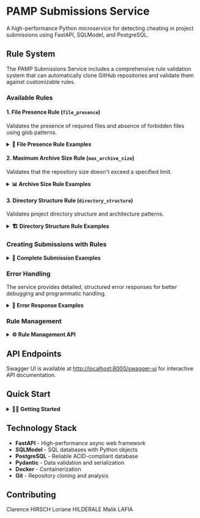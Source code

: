 # PAMP Submissions Service

A high-performance Python microservice for detecting cheating in project submissions using FastAPI, SQLModel, and PostgreSQL.

## Rule System

The PAMP Submissions Service includes a comprehensive rule validation system that can automatically clone GitHub repositories and validate them against customizable rules.

### Available Rules

#### 1. File Presence Rule (`file_presence`)
Validates the presence of required files and absence of forbidden files using glob patterns.

<details>
<summary><strong>📖 File Presence Rule Examples</strong></summary>

**Basic Usage:**
```json
{
  "name": "file_presence",
  "params": {
    "must_exist": ["README*", "*.md"],
    "forbidden": ["*.tmp", "*.log", "*.class"]
  }
}
```

**Advanced Patterns:**
```json
{
  "name": "file_presence",
  "params": {
    "must_exist": [
      "README*",
      "package.json",
      "src/**/*.py",
      "docs/*.md"
    ],
    "forbidden": [
      "*.tmp",
      "*.log", 
      "*.class",
      "*.exe",
      "node_modules/*",
      "__pycache__/*",
      "*.pyc"
    ]
  }
}
```

**Error Response Example:**
```json
{
  "detail": {
    "validation_failed": true,
    "errors": [
      {
        "code": "missingRequiredFiles",
        "missing_files": ["README.md", "package.json"],
        "patterns": ["README*", "package.json"],
        "message": "Missing required files: README.md, package.json"
      },
      {
        "code": "forbiddenFilesFound",
        "forbidden_files": ["temp.log"],
        "patterns": ["*.log"],
        "message": "Forbidden files found: temp.log"
      }
    ]
  }
}
```

</details>

#### 2. Maximum Archive Size Rule (`max_archive_size`)
Validates that the repository size doesn't exceed a specified limit.

<details>
<summary><strong>📊 Archive Size Rule Examples</strong></summary>

**Basic Usage:**
```json
{
  "name": "max_archive_size",
  "params": {
    "max_size_mb": 100
  }
}
```

**Different Size Limits:**
```json
{
  "name": "max_archive_size",
  "params": {
    "max_size_mb": 50    // 50MB limit
  }
}
```

**Error Response Example:**
```json
{
  "detail": {
    "validation_failed": true,
    "errors": [
      {
        "code": "repositorySizeExceeded",
        "actual_size_mb": 125.45,
        "actual_size_bytes": 131534848,
        "max_size_mb": 100,
        "file_count": 1247,
        "excess_mb": 25.45,
        "message": "Repository size 125.45MB exceeds maximum allowed size of 100MB"
      }
    ]
  }
}
```

</details>

#### 3. Directory Structure Rule (`directory_structure`)
Validates project directory structure and architecture patterns.

<details>
<summary><strong>🏗️ Directory Structure Rule Examples</strong></summary>

**Basic Usage:**
```json
{
  "name": "directory_structure",
  "params": {
    "required_directories": ["src", "tests", "docs"],
    "forbidden_directories": ["node_modules", "__pycache__"]
  }
}
```

**Architecture Validation:**
```json
{
  "name": "directory_structure",
  "params": {
    "required_directories": [
      "src",
      "src/components",
      "src/utils",
      "tests",
      "tests/unit",
      "tests/integration",
      "docs",
      "config"
    ],
    "forbidden_directories": [
      "node_modules",
      "__pycache__",
      "*.tmp",
      "build",
      "dist",
      ".vscode",
      ".idea"
    ],
    "max_depth": 5,
    "allow_empty_dirs": false
  }
}
```

**Clean Code Structure:**
```json
{
  "name": "directory_structure",
  "params": {
    "required_directories": [
      "src",
      "tests",
      "docs"
    ],
    "forbidden_directories": [
      "node_modules",
      "__pycache__",
      "*.log",
      "tmp",
      "temp"
    ],
    "max_depth": 4,
    "allow_empty_dirs": false
  }
}
```

**Error Response Example:**
```json
{
  "detail": {
    "validation_failed": true,
    "errors": [
      {
        "code": "directoryStructureValidationFailed",
        "errors": [
          {
            "code": "missingRequiredDirectories",
            "missing_directories": ["tests", "docs"],
            "patterns": ["src", "tests", "docs"],
            "message": "Missing required directories: tests, docs"
          },
          {
            "code": "forbiddenDirectoriesFound",
            "forbidden_directories": ["node_modules", "__pycache__"],
            "patterns": ["node_modules", "__pycache__", "*.tmp"],
            "message": "Forbidden directories found: node_modules, __pycache__"
          },
          {
            "code": "directoryDepthExceeded",
            "violations": [
              {
                "directory": "src/components/ui/buttons/primary",
                "depth": 6,
                "max_allowed": 4
              }
            ],
            "max_depth": 4,
            "message": "Directory depth exceeded: 1 directories exceed maximum depth of 4"
          }
        ],
        "message": "Directory structure validation failed with 3 error(s)"
      }
    ]
  }
}
```

</details>

### Creating Submissions with Rules

<details>
<summary><strong>🚀 Complete Submission Examples</strong></summary>

**Simple Submission with Rules:**
```bash
curl -X POST http://localhost:8001/submissions \
  -H "Content-Type: application/json" \
  -d '{
    "link": "https://github.com/user/repository.git",
    "project_uuid": "550e8400-e29b-41d4-a716-446655440000",
    "group_uuid": "550e8400-e29b-41d4-a716-446655440001",
    "project_step_uuid": "550e8400-e29b-41d4-a716-446655440002",
    "description": "Final submission for step 1",
    "submitted_by_uuid": "550e8400-e29b-41d4-a716-446655440005",
    "rules": [
      {
        "name": "file_presence",
        "params": {
          "must_exist": ["README*", "*.md"],
          "forbidden": ["*.tmp", "*.log"]
        }
      },
      {
        "name": "max_archive_size",
        "params": {
          "max_size_mb": 50
        }
      }
    ]
  }'
```

**Complex Validation Example:**
```bash
curl -X POST http://localhost:8001/submissions \
  -H "Content-Type: application/json" \
  -d '{
    "link": "https://github.com/student/project.git",
    "project_uuid": "550e8400-e29b-41d4-a716-446655440000",
    "group_uuid": "550e8400-e29b-41d4-a716-446655440001",
    "project_step_uuid": "550e8400-e29b-41d4-a716-446655440003",
    "description": "Final project submission",
    "submitted_by_uuid": "550e8400-e29b-41d4-a716-446655440006",
    "rules": [
      {
        "name": "file_presence",
        "params": {
          "must_exist": [
            "README.md",
            "requirements.txt",
            "src/**/*.py",
            "tests/**/*.py",
            "docs/*.md"
          ],
          "forbidden": [
            "*.pyc",
            "__pycache__/*",
            "*.tmp",
            "*.log",
            ".env",
            "node_modules/*",
            "*.class"
          ]
        }
      },
      {
        "name": "directory_structure",
        "params": {
          "required_directories": [
            "src",
            "tests",
            "docs",
            "src/models",
            "src/utils"
          ],
          "forbidden_directories": [
            "node_modules",
            "__pycache__",
            "build",
            "dist",
            "*.tmp"
          ],
          "max_depth": 4,
          "allow_empty_dirs": false
        }
      },
      {
        "name": "max_archive_size",
        "params": {
          "max_size_mb": 25
        }
      }
    ]
  }'
```

**Successful Response:**
```json
{
  "success": true,
  "message": "Submission created successfully",
  "submission_id": "uuid-here",
  "data": {
    "link": "https://github.com/user/repository.git",
    "project_uuid": "550e8400-e29b-41d4-a716-446655440000",
    "group_uuid": "550e8400-e29b-41d4-a716-446655440001",
    "project_step_uuid": "550e8400-e29b-41d4-a716-446655440002",
    "link_type": "github",
    "description": "Final submission for step 1",
    "id": "uuid-here",
    "upload_date_time": "2024-01-15T10:30:00Z",
    "status": "pending"
  },
  "rule_results": [
    {
      "rule_name": "file_presence", 
      "passed": true,
      "message": "All required files are present and no forbidden files found"
    },
    {
      "rule_name": "directory_structure",
      "passed": true,
      "message": "Directory structure validation passed: 8 directories checked, max depth: 4"
    },
    {
      "rule_name": "max_archive_size",
      "passed": true, 
      "message": "Repository size 15.2MB is within limit of 25MB"
    }
  ]
}
```

</details>

### Error Handling

The service provides detailed, structured error responses for better debugging and programmatic handling.

<details>
<summary><strong>🚨 Error Response Examples</strong></summary>

**Parameter Type Error:**
```json
{
  "detail": {
    "validation_failed": true,
    "failed_rule_count": 1,
    "total_rule_count": 1,
    "errors": [
      {
        "code": "invalidParameterType",
        "parameter": "forbidden",
        "expected_type": "array",
        "actual_type": "str", 
        "actual_value": "*.md",
        "message": "Parameter 'forbidden' must be a list of patterns, got str: *.md",
        "rule_name": "file_presence",
        "rule_params": {
          "must_exist": ["README*"],
          "forbidden": "*.md"
        }
      }
    ],
    "summary": "Submission validation failed: 1 of 1 rules failed"
  }
}
```

**Multiple Rule Failures:**
```json
{
  "detail": {
    "validation_failed": true,
    "failed_rule_count": 2,
    "total_rule_count": 2,
    "errors": [
      {
        "code": "fileValidationFailed",
        "errors": [
          {
            "code": "missingRequiredFiles",
            "missing_files": ["README.md", "requirements.txt"],
            "message": "Missing required files: README.md, requirements.txt"
          }
        ],
        "rule_name": "file_presence"
      },
      {
        "code": "repositorySizeExceeded",
        "actual_size_mb": 75.2,
        "max_size_mb": 50,
        "excess_mb": 25.2,
        "rule_name": "max_archive_size"
      }
    ],
    "summary": "Submission validation failed: 2 of 2 rules failed"
  }
}
```

**Error Codes:**
- `invalidParameterType`: Wrong parameter data type
- `invalidParameterValue`: Parameter value out of valid range
- `invalidPatternType`: File pattern not a string
- `missingRequiredParameters`: Required parameters not provided
- `missingRequiredFiles`: Required files not found
- `forbiddenFilesFound`: Forbidden files detected
- `fileValidationFailed`: Multiple file validation errors
- `repositorySizeExceeded`: Repository too large
- `missingRequiredDirectories`: Required directories not found
- `forbiddenDirectoriesFound`: Forbidden directories detected
- `directoryDepthExceeded`: Directory nesting too deep
- `emptyDirectoriesFound`: Empty directories detected (when not allowed)
- `directoryStructureValidationFailed`: Multiple directory validation errors
- `ruleExecutionError`: Unexpected rule execution error

</details>

### Rule Management

<details>
<summary><strong>⚙️ Rule Management API</strong></summary>

**Get Available Rules:**
```bash
curl http://localhost:8001/submissions/rules/available
```

Response:
```json
{
  "available_rules": ["file_presence", "max_archive_size"],
  "total_count": 2,
  "description": "These rules can be used in the 'rules' field when creating submissions"
}
```

**Get Detailed Rule Documentation:**
```bash
curl http://localhost:8001/submissions/rules/documentation
```

**Disable Rule Execution:**
```bash
curl -X POST "http://localhost:8001/submissions?execute_rules=false" \
  -H "Content-Type: application/json" \
  -d '{"link": "...", "rules": [...]}'
```

</details>

## API Endpoints

Swagger UI is available at [http://localhost:8000/swagger-ui](http://localhost:8000/swagger-ui) for interactive API documentation.

## Quick Start

<details>
<summary><strong>🏃‍♂️ Getting Started</strong></summary>

1. **Clone the repository:**
   ```bash
   git clone <repository-url>
   cd PAMP-submissions-service
   ```

2. **Start with Docker Compose:**
   ```bash
   docker compose up --build
   ```

3. **Access the API:**
   - API: http://localhost:8001
   - Swagger UI: http://localhost:8001/swagger-ui
   - Health Check: http://localhost:8001/health

4. **Test with a simple submission:**
   ```bash
   curl -X POST http://localhost:8001/submissions \
     -H "Content-Type: application/json" \
     -d '{
       "link": "https://github.com/octocat/Hello-World.git",
       "project_uuid": "550e8400-e29b-41d4-a716-446655440000",
       "group_uuid": "550e8400-e29b-41d4-a716-446655440001",
       "project_step_uuid": "550e8400-e29b-41d4-a716-446655440004",
       "rules": [
         {
           "name": "file_presence",
           "params": {
             "must_exist": ["README*"]
           }
         }
       ]
     }'
   ```

</details>

## Technology Stack

- **FastAPI** - High-performance async web framework
- **SQLModel** - SQL databases with Python objects
- **PostgreSQL** - Reliable ACID-compliant database
- **Pydantic** - Data validation and serialization
- **Docker** - Containerization
- **Git** - Repository cloning and analysis

## Contributing
Clarence HIRSCH
Loriane HILDERALE
Malik LAFIA